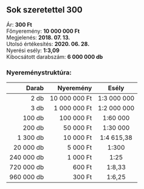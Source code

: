 ## Sok szeretettel 300

Ár: **300 Ft**<br/>
Főnyeremény: **10 000 000 Ft**<br/>
Megjelenés: **2018. 07. 13.**<br/>
Utolsó értékesítés: **2020. 06. 28.**<br/>
Nyerési esély: **1:3,09**<br/>
Kibocsátott darabszám: **6 000 000 db**<br/>

### Nyereménystruktúra:
Darab|Nyeremény|Esély
---:|---:|:---:
2 db|10 000 000 Ft|1:3 000 000
3 db|1 000 000 Ft|1:2 000 000
100 db|100 000 Ft|1:60 000
200 db|50 000 Ft|1:30 000
1 300 db|10 000 Ft|1:4 615,38
20 000 db|5 000 Ft|1:300
240 000 db|1 000 Ft|1:25
720 000 db|600 Ft|1:8,33
960 000 db|300 Ft|1:6,25
